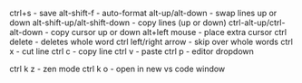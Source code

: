 ctrl+s - save
alt-shift-f - auto-format
alt-up/alt-down - swap lines up or down
alt-shift-up/alt-shift-down - copy lines (up or down)
ctrl-alt-up/ctrl-alt-down - copy cursor up or down
alt+left mouse - place extra cursor
ctrl delete - deletes whole word
ctrl left/right arrow - skip over whole words
ctrl x - cut line
ctrl c - copy line
ctrl v - paste
ctrl p - editor dropdown

ctrl k z - zen mode
ctrl k o - open in new vs code window